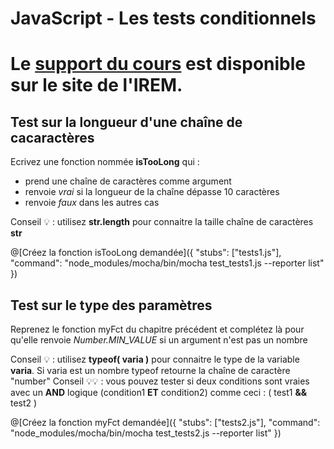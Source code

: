 # JavaScript - Les tests conditionnels

# Le [support du cours](http://ens-info.irem.univ-mrs.fr/wp-content/uploads/05_javascript_debut.pdf) est disponible sur le site de l'IREM.  

## Test sur la longueur d'une chaîne de cacaractères

Ecrivez une fonction nommée __isTooLong__ qui :
- prend une chaîne de caractères comme argument
- renvoie *vrai* si la longueur de la chaîne dépasse 10 caractères
- renvoie *faux* dans les autres cas

Conseil 💡 : utilisez __str.length__ pour connaitre la taille chaîne de caractères __str__

@[Créez la fonction isTooLong demandée]({ "stubs": ["tests1.js"], "command": "node_modules/mocha/bin/mocha test_tests1.js --reporter list" })

## Test sur le type des paramètres

Reprenez le fonction myFct du chapitre précédent et complétez là pour qu'elle renvoie *Number.MIN_VALUE* si un argument n'est pas un nombre

Conseil 💡 : utilisez __typeof( varia )__ pour connaitre le type de la variable __varia__. Si varia est un nombre typeof retourne la chaîne de caractère "number"
Conseil 💡💡 : vous pouvez tester si deux conditions sont vraies avec un __AND__ logique (condition1 __ET__ condition2) comme ceci : ( test1 __&&__ test2 )

@[Créez la fonction myFct demandée]({ "stubs": ["tests2.js"], "command": "node_modules/mocha/bin/mocha test_tests2.js --reporter list" })


